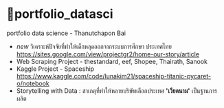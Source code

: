 # 👼portfolio_datasci
portfolio data science - Thanutchapon Bai
- *new* วิเคราะห์ปัจจัยที่ทำให้เด็กหลุดออกจากระบบการศึกษา ประเทศไทย https://sites.google.com/view/projectgr2/home-our-story/article
- Web Scraping Project - thestandard, eef, Shopee, Thairath, Sanook
- Kaggle Project - Spaceship https://www.kaggle.com/code/lunakim21/spaceship-titanic-pycaret-o/notebook
- Storytelling with Data : สาเกตุที่ทำให้หลายบริษัทเลือกประเทศ **'เวียดนาม'** เป็นฐานการผลิต

